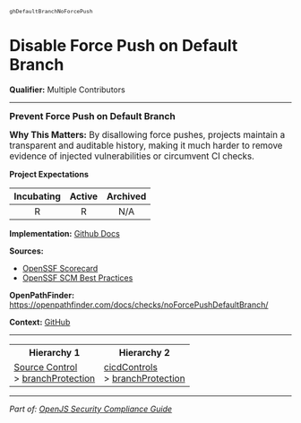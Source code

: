 <span style="font-size:0.8em;"><code>ghDefaultBranchNoForcePush</code></span>  
# Disable Force Push on Default Branch

**Qualifier:** Multiple Contributors

---

<span style="font-size:1.15em;"><b>Prevent Force Push on Default Branch</b></span>

<span style="font-size:1.1em;"><b>Why This Matters:</b> By disallowing force pushes, projects maintain a transparent and auditable history, making it much harder to remove evidence of injected vulnerabilities or circumvent CI checks.</span>

**Project Expectations**

<div align="center">

| Incubating | Active | Archived |
|:-----------:|:--------:|:----------:|
| R | R | N/A |

</div>


**Implementation:** [Github Docs](https://docs.github.com/en/repositories/configuring-branches-and-merges-in-your-repository/managing-protected-branches/about-protected-branches)



**Sources:**
- [OpenSSF Scorecard](https://github.com/ossf/scorecard/blob/main/docs/checks.md)
- [OpenSSF SCM Best Practices](https://github.com/ossf/scorecard/blob/main/docs/checks.md)

**OpenPathFinder:** https://openpathfinder.com/docs/checks/noForcePushDefaultBranch/

**Context:** [GitHub](../context-GitHub.md)



---

<table>
<tr>
  <th align="center">Hierarchy 1</th>
  <th align="center">Hierarchy 2</th>
</tr>
<tr>
  <td>
    <a href="../Source Control">Source Control</a><br> > 
    <a href="../branchProtection">branchProtection</a>
  </td>
  <td>
    <a href="../cicdControls">cicdControls</a><br> >
    <a href="../branchProtection">branchProtection</a>
  </td>
</tr>
</table>

---

*Part of: [OpenJS Security Compliance Guide](../README.md)* 